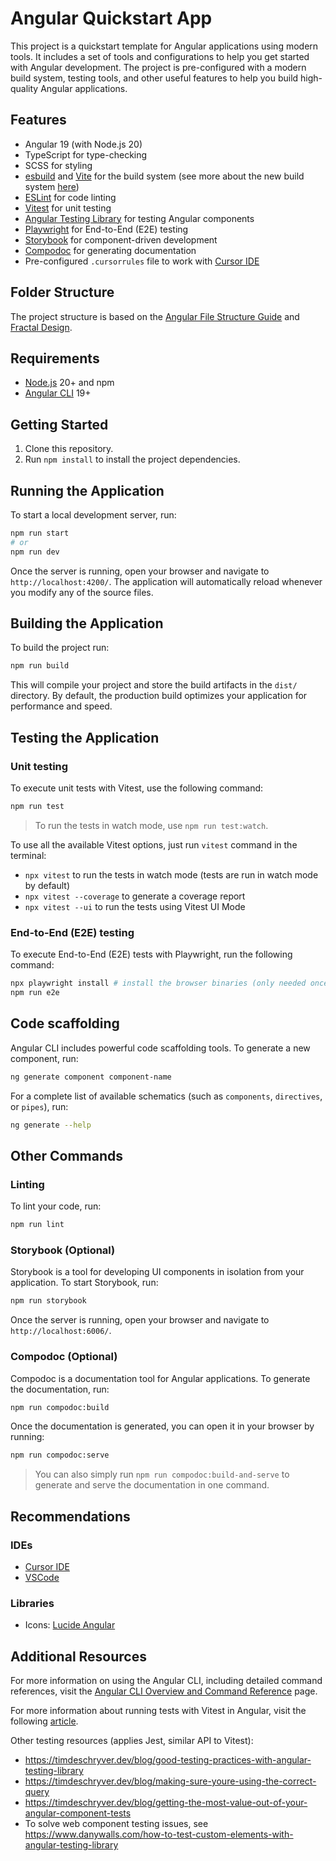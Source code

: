 # Angular Quickstart App

This project is a quickstart template for Angular applications using modern tools. It includes a set of tools and configurations to help you get started with Angular development. The project is pre-configured with a modern build system, testing tools, and other useful features to help you build high-quality Angular applications.

## Features

- Angular 19 (with Node.js 20)
- TypeScript for type-checking
- SCSS for styling
- [esbuild](https://esbuild.github.io/) and [Vite](https://vitejs.dev/) for the build system (see more about the new build system [here](https://angular.dev/tools/cli/build-system-migration))
- [ESLint](https://eslint.org/) for code linting
- [Vitest](https://vitest.dev/) for unit testing
- [Angular Testing Library](https://testing-library.com/docs/angular-testing-library/intro) for testing Angular components
- [Playwright](https://playwright.dev/) for End-to-End (E2E) testing
- [Storybook](https://storybook.js.org/) for component-driven development
- [Compodoc](https://compodoc.app/) for generating documentation
- Pre-configured `.cursorrules` file to work with [Cursor IDE](https://cursor.com/)

## Folder Structure

The project structure is based on the [Angular File Structure Guide](https://angular.dev/reference/configs/file-structure) and [Fractal Design](https://hackernoon.com/fractal-a-react-app-structure-for-infinite-scale-4dab943092af).

## Requirements

- [Node.js](https://nodejs.org/) 20+ and npm
- [Angular CLI](https://angular.dev/guide/setup-local) 19+

## Getting Started

1. Clone this repository.
2. Run `npm install` to install the project dependencies.

## Running the Application

To start a local development server, run:

```bash
npm run start
# or
npm run dev
```

Once the server is running, open your browser and navigate to `http://localhost:4200/`. The application will automatically reload whenever you modify any of the source files.

## Building the Application

To build the project run:

```bash
npm run build
```

This will compile your project and store the build artifacts in the `dist/` directory. By default, the production build optimizes your application for performance and speed.

## Testing the Application

### Unit testing

To execute unit tests with Vitest, use the following command:

```bash
npm run test
```

> To run the tests in watch mode, use `npm run test:watch`. 

To use all the available Vitest options, just run `vitest` command in the terminal:
- `npx vitest` to run the tests in watch mode (tests are run in watch mode by default)
- `npx vitest --coverage` to generate a coverage report
- `npx vitest --ui` to run the tests using Vitest UI Mode

### End-to-End (E2E) testing

To execute End-to-End (E2E) tests with Playwright, run the following command:

```bash
npx playwright install # install the browser binaries (only needed once)
npm run e2e
```

## Code scaffolding

Angular CLI includes powerful code scaffolding tools. To generate a new component, run:

```bash
ng generate component component-name
```

For a complete list of available schematics (such as `components`, `directives`, or `pipes`), run:

```bash
ng generate --help
```

## Other Commands

### Linting

To lint your code, run:

```bash
npm run lint
```

### Storybook (Optional)

Storybook is a tool for developing UI components in isolation from your application. To start Storybook, run:

```bash
npm run storybook
```

Once the server is running, open your browser and navigate to `http://localhost:6006/`.

### Compodoc (Optional)

Compodoc is a documentation tool for Angular applications. To generate the documentation, run:

```bash
npm run compodoc:build
```

Once the documentation is generated, you can open it in your browser by running:

```bash
npm run compodoc:serve
```

> You can also simply run `npm run compodoc:build-and-serve` to generate and serve the documentation in one command.

## Recommendations

### IDEs

- [Cursor IDE](https://cursor.com/)
- [VSCode](https://code.visualstudio.com/)

### Libraries

- Icons: [Lucide Angular](https://lucide.dev/guide/packages/lucide-angular)

## Additional Resources

For more information on using the Angular CLI, including detailed command references, visit the [Angular CLI Overview and Command Reference](https://angular.dev/tools/cli) page.

For more information about running tests with Vitest in Angular, visit the following [article](https://timdeschryver.dev/blog/angular-testing-library-with-vitest).

Other testing resources (applies Jest, similar API to Vitest): 
- https://timdeschryver.dev/blog/good-testing-practices-with-angular-testing-library
- https://timdeschryver.dev/blog/making-sure-youre-using-the-correct-query
- https://timdeschryver.dev/blog/getting-the-most-value-out-of-your-angular-component-tests
- To solve web component testing issues, see https://www.danywalls.com/how-to-test-custom-elements-with-angular-testing-library
